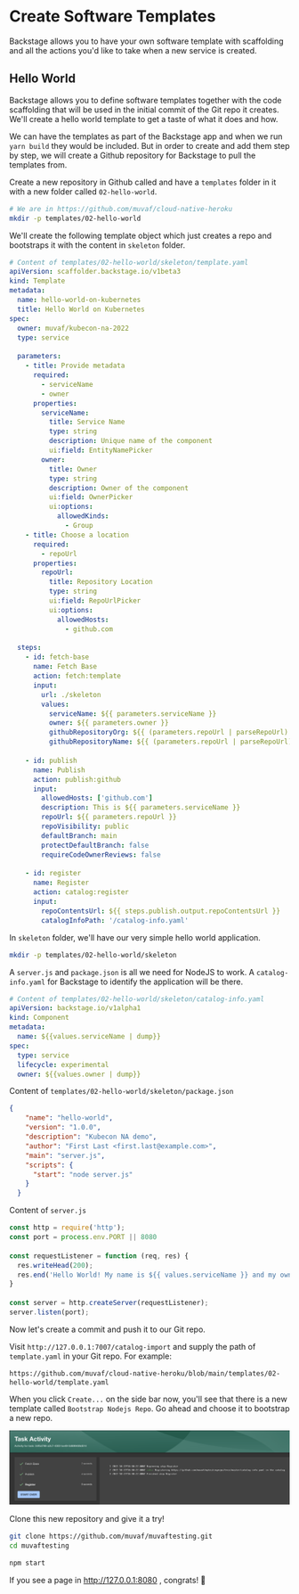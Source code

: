 # Create Software Templates

Backstage allows you to have your own software template with scaffolding and all
the actions you'd like to take when a new service is created.

## Hello World

Backstage allows you to define software templates together with the code
scaffolding that will be used in the initial commit of the Git repo it creates.
We'll create a hello world template to get a taste of what it does and how.

We can have the templates as part of the Backstage app and when we run `yarn
build` they would be included. But in order to create and add them step by step,
we will create a Github repository for Backstage to pull the templates from.

Create a new repository in Github called and have a `templates` folder in it
with a new folder called `02-hello-world`.
```bash
# We are in https://github.com/muvaf/cloud-native-heroku
mkdir -p templates/02-hello-world
```

We'll create the following template object which just creates a repo and
bootstraps it with the content in `skeleton` folder.
```yaml
# Content of templates/02-hello-world/skeleton/template.yaml
apiVersion: scaffolder.backstage.io/v1beta3
kind: Template
metadata:
  name: hello-world-on-kubernetes
  title: Hello World on Kubernetes
spec:
  owner: muvaf/kubecon-na-2022
  type: service

  parameters:
    - title: Provide metadata
      required:
        - serviceName
        - owner
      properties:
        serviceName:
          title: Service Name
          type: string
          description: Unique name of the component
          ui:field: EntityNamePicker
        owner:
          title: Owner
          type: string
          description: Owner of the component
          ui:field: OwnerPicker
          ui:options:
            allowedKinds:
              - Group
    - title: Choose a location
      required:
        - repoUrl
      properties:
        repoUrl:
          title: Repository Location
          type: string
          ui:field: RepoUrlPicker
          ui:options:
            allowedHosts:
              - github.com

  steps:
    - id: fetch-base
      name: Fetch Base
      action: fetch:template
      input:
        url: ./skeleton
        values:
          serviceName: ${{ parameters.serviceName }}
          owner: ${{ parameters.owner }}
          githubRepositoryOrg: ${{ (parameters.repoUrl | parseRepoUrl).owner }}
          githubRepositoryName: ${{ (parameters.repoUrl | parseRepoUrl).repo }}

    - id: publish
      name: Publish
      action: publish:github
      input:
        allowedHosts: ['github.com']
        description: This is ${{ parameters.serviceName }}
        repoUrl: ${{ parameters.repoUrl }}
        repoVisibility: public
        defaultBranch: main
        protectDefaultBranch: false
        requireCodeOwnerReviews: false

    - id: register
      name: Register
      action: catalog:register
      input:
        repoContentsUrl: ${{ steps.publish.output.repoContentsUrl }}
        catalogInfoPath: '/catalog-info.yaml'
```

In `skeleton` folder, we'll have our very simple hello world application.
```bash
mkdir -p templates/02-hello-world/skeleton
```

A `server.js` and `package.json` is all we need for NodeJS to work. A 
`catalog-info.yaml` for Backstage to identify the application will be there.
```yaml
# Content of templates/02-hello-world/skeleton/catalog-info.yaml
apiVersion: backstage.io/v1alpha1
kind: Component
metadata:
  name: ${{values.serviceName | dump}}
spec:
  type: service
  lifecycle: experimental
  owner: ${{values.owner | dump}}
```
Content of `templates/02-hello-world/skeleton/package.json`
```json
{
    "name": "hello-world",
    "version": "1.0.0",
    "description": "Kubecon NA demo",
    "author": "First Last <first.last@example.com>",
    "main": "server.js",
    "scripts": {
      "start": "node server.js"
    }
  }
```
Content of `server.js`
```javascript
const http = require('http');
const port = process.env.PORT || 8080

const requestListener = function (req, res) {
  res.writeHead(200);
  res.end('Hello World! My name is ${{ values.serviceName }} and my owner is ${{ values.owner }}');
}

const server = http.createServer(requestListener);
server.listen(port);
```

Now let's create a commit and push it to our Git repo.

Visit `http://127.0.0.1:7007/catalog-import` and supply the path of
`template.yaml` in your Git repo. For example:
```
https://github.com/muvaf/cloud-native-heroku/blob/main/templates/02-hello-world/template.yaml
```

When you click `Create...` on the side bar now, you'll see that there is a new
template called `Bootstrap Nodejs Repo`. Go ahead and choose it to bootstrap a
new repo.

![Hello world template for Backstage](assets/only-github-instance-created.png)

Clone this new repository and give it a try!
```bash
git clone https://github.com/muvaf/muvaftesting.git
cd muvaftesting
```
```bash
npm start
```

If you see a page in http://127.0.0.1:8080 , congrats! 🎉
